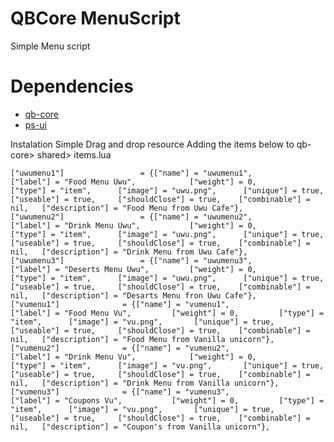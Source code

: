 # QBCore MenuScript


Simple Menu script

# Dependencies
* [qb-core](https://github.com/qbcore-framework)
* [ps-ui](https://github.com/Project-Sloth/ps-ui)

Instalation
Simple Drag and drop resource
Adding the items below to  qb-core> shared> items.lua

	["uwumenu1"]				 = {["name"] = "uwumenu1",           		["label"] = "Food Menu Uwu",	 		["weight"] = 0, 		["type"] = "item", 		["image"] = "uwu.png", 		["unique"] = true, 		["useable"] = true, 	["shouldClose"] = true,    ["combinable"] = nil,   ["description"] = "Food Menu from Uwu Cafe"},
	["uwumenu2"]				 = {["name"] = "uwumenu2",           		["label"] = "Drink Menu Uwu",	 		["weight"] = 0, 		["type"] = "item", 		["image"] = "uwu.png", 		["unique"] = true, 		["useable"] = true, 	["shouldClose"] = true,    ["combinable"] = nil,   ["description"] = "Drink Menu from Uwu Cafe"},
	["uwumenu3"]				 = {["name"] = "uwumenu3",           		["label"] = "Deserts Menu Uwu",	 		["weight"] = 0, 		["type"] = "item", 		["image"] = "uwu.png", 		["unique"] = true, 		["useable"] = true, 	["shouldClose"] = true,    ["combinable"] = nil,   ["description"] = "Desarts Menu fron Uwu Cafe"},
	["vumenu1"]				 = {["name"] = "vumenu1",           		["label"] = "Food Menu Vu",	 		["weight"] = 0, 		["type"] = "item", 		["image"] = "vu.png", 		["unique"] = true, 		["useable"] = true, 	["shouldClose"] = true,    ["combinable"] = nil,   ["description"] = "Food Menu from Vanilla unicorn"},
	["vumenu2"]				 = {["name"] = "vumenu2",           		["label"] = "Drink Menu Vu",	 		["weight"] = 0, 		["type"] = "item", 		["image"] = "vu.png", 		["unique"] = true, 		["useable"] = true, 	["shouldClose"] = true,    ["combinable"] = nil,   ["description"] = "Drink Menu from Vanilla unicorn"},
	["vumenu3"]				 = {["name"] = "vumenu3",           		["label"] = "Coupons Vu",	 		["weight"] = 0, 		["type"] = "item", 		["image"] = "vu.png", 		["unique"] = true, 		["useable"] = true, 	["shouldClose"] = true,    ["combinable"] = nil,   ["description"] = "Coupon's from Vanilla unicorn"},




